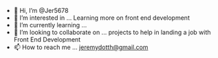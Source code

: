 - 👋 Hi, I’m @Jer5678
- 👀 I’m interested in ... Learning more on front end development
- 🌱 I’m currently learning ...
- 💞️ I’m looking to collaborate on ... projects to help in landing a job with Front End Development
- 📫 How to reach me ... jeremydotth@gmail.com

<!---
Jer5678/Jer5678 is a ✨ special ✨ repository because its `README.md` (this file) appears on your GitHub profile.
You can click the Preview link to take a look at your changes.
--->
